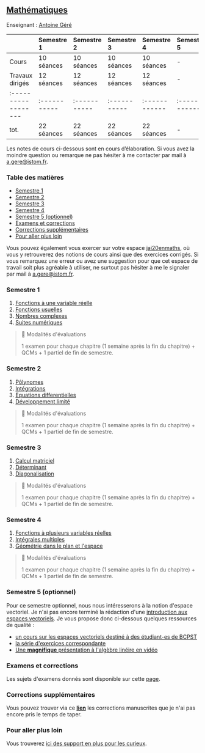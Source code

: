 ## [Mathématiques](./mATh.md)

Enseignant : [Antoine Géré](mailto:a.gere@istom.fr)

|                   | Semestre 1 | Semestre 2  | Semestre 3 | Semestre 4  | Semestre 5  |
|:------------------|:-----------|:------------|:-----------|:------------|:------------|
| Cours             | 10 séances | 10 séances  | 10 séances | 10 séances  | -           |
| Travaux dirigés   | 12 séances | 12 séances  | 12 séances | 12 séances  | -           |
|:------------------|:-----------|:----------- |:-----------|:------------|:------------|
| tot.              | 22 séances | 22 séances  | 22 séances | 22 séances  | -           |

Les notes de cours ci-dessous sont en cours d’élaboration. Si vous avez la moindre question ou remarque ne pas hésiter à me contacter par mail à [a.gere@istom.fr](mailto:a.gere@istom.fr).

### Table des matières

 - [Semestre 1](#semestre-1)
 - [Semestre 2](#semestre-2)
 - [Semestre 3](#semestre-3)
 - [Semestre 4](#semestre-4)
 - [Semestre 5 (optionnel)](#semestre-5-(optionnel))
 - [Examens et corrections](#examens-et-corrections)
 - [Corrections supplémentaires](#corrections-supplémentaires)
 - [Pour aller plus loin](#pour-aller-plus-loin)

Vous pouvez également vous exercer sur votre espace [jai20enmaths](https://www.jai20enmaths.com/connexion/istom), où vous y retrouverez des notions de cours ainsi que des exercices corrigés. Si vous remarquez une erreur ou avez une suggestion pour que cet espace de travail soit plus agréable à utiliser, ne surtout pas hésiter à me le signaler par mail à [a.gere@istom.fr](mailto:a.gere@istom.fr).

### Semestre 1

1. [Fonctions à une variable réelle](./mATh/chapter-s/limit-conti-deriv/chapter-s.pdf)
2. [Fonctions usuelles](./mATh/chapter-s/fonctions-usuelles/chapter-s.pdf)
3. [Nombres complexes](./mATh/chapter-s/nombres-complexes/chapter-s.pdf)
4. [Suites numériques](./mATh/chapter-s/suites/chapter-s.pdf) 

> 📘 Modalités d'évaluations
>
> 1 examen pour chaque chapitre (1 semaine après la fin du chapitre) + QCMs + 1 partiel de fin de semestre.

### Semestre 2

1. [Pôlynomes](./mATh/chapter-s/Polynomes/chapter-s.pdf)
2. [Intégrations](./mATh/chapter-s/integration/chapter-s.pdf)
3. [Equations differentielles](./mATh/chapter-s/equa-diff/chapter-s.pdf)
4. [Développement limité](./mATh/chapter-s/developpement-limite/chapter-s.pdf)

> 📘 Modalités d'évaluations
>
> 1 examen pour chaque chapitre (1 semaine après la fin du chapitre) + QCMs + 1 partiel de fin de semestre.

### Semestre 3

1. [Calcul matriciel](./mATh/chapter-s/matrices/chapter-s.pdf)
2. [Déterminant](./mATh/chapter-s/determinant/chapter-s.pdf)
3. [Diagonalisation](./mATh/chapter-s/Diagonalisation/chapter-s.pdf)

> 📘 Modalités d'évaluations
>
> 1 examen pour chaque chapitre (1 semaine après la fin du chapitre) + QCMs + 1 partiel de fin de semestre.

### Semestre 4

1. [Fonctions à plusieurs variables réelles](./mATh/chapter-s/fonction-multi-variables/chapter-s.pdf)
2. [Intégrales multiples](./mATh/chapter-s/integrales-multiples/chapter-s.pdf)
3. [Géométrie dans le plan et l'espace](./mATh/chapter-s/geometry/chapter-s.pdf)

> 📘 Modalités d'évaluations
>
> 1 examen pour chaque chapitre (1 semaine après la fin du chapitre) + QCMs + 1 partiel de fin de semestre.

### Semestre 5 (optionnel)

Pour ce semestre optionnel, nous nous intéresserons à la notion d'espace vectoriel. Je n'ai pas encore terminé la rédaction d'une [introduction aux espaces vectoriels](./mATh/chapter-s/intro-espace-vect/chapter-s.pdf). Je vous propose donc ci-dessous quelques ressources de qualité :  
- [un cours sur les espaces vectoriels destiné à des étudiant-es de BCPST](https://www.molin-mathematiques.fr/cours/Espaces-vectoriels-cours-BCPST)  
- [la série d'exercices correspondante](https://www.molin-mathematiques.fr/exo/Espaces-vectoriels-exercices-BCPST)
- [Une **magnifique** présentation à l'algèbre linéire en vidéo](https://youtube.com/playlist?list=PLZHQObOWTQDPD3MizzM2xVFitgF8hE_ab&si=MUOq7O2DJBcKh4R9)

### Examens et corrections

Les sujets d'examens donnés sont disponible sur cette [page](./mATh/examens.md/).

### Corrections supplémentaires

Vous pouvez trouver via ce [**lien**](./mATh/corrections.md/) les corrections manuscrites que je n'ai pas encore pris le temps de taper.

### Pour aller plus loin

Vous trouverez [ici des support en plus pour les curieux](./mATh/plus_loin.md).